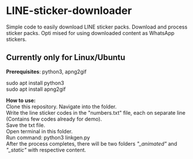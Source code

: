 # LINE-sticker-downloader
Simple code to easily download LINE sticker packs. Download and process sticker packs. Opti
mised for using downloaded content as WhatsApp stickers.

## Currently only for Linux/Ubuntu

<b> Prerequisites</b>: python3, apng2gif

sudo apt install python3  
sudo apt install apng2gif  

<b>How to use:</b>  
  Clone this repository. 
  Navigate into the folder.  
  Write the line sticker codes in the "numbers.txt" file, each on separate line (Contains few codes already for demo).  
  Save the txt file.  
  Open terminal in this folder.  
  Run command: python3 linkgen.py  
After the process completes, there will be two folders <i>"_animated"</i> and <i>"_static"</i> with respective content.
